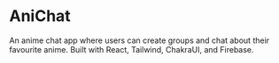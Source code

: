 # AniChat
An anime chat app where users can create groups and chat about their favourite anime. Built with React, Tailwind, ChakraUI, and Firebase.
